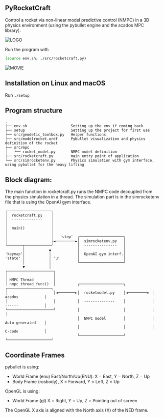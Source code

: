 PyRocketCraft
-------------

Control a rocket via non-linear model predictive control (NMPC) in a 3D physics
environment (using the pybullet engine and the acados MPC library).

![LOGO](img/pyrocketcraft.png)

Run the program with 

```sh
(source env.sh; ./src/rocketcraft.py)
```

![MOVIE](img/rocketlanding.gif)

Installation on Linux and macOS
-------------------------------

Run `./setup`

Program structure
-----------------

    .
    ├── env.sh                    Setting up the env if coming back
    ├── setup                     Setting up the project for first use
    ├── src/geodetic_toolbox.py   Helper functions
    ├── src/modelrocket.urdf      Pybullet visualization and physics definition of the rocket
    ├── src/mpc
    │   └── rocket_model.py       NMPC model definition
    ├── src/rocketcraft.py        main entry point of application
    └── src/simrocketenv.py       Physics simulation with gym interface, using pybullet for the heavy lifting

Block diagram:
--------------

The main function in rocketcraft.py runs the NMPC code decoupled from the
physics simulation in a thread. The simulation part is in the simrocketenv
file that is using the OpenAI gym interface.

    ┌────────────────────┐
    │  rocketcraft.py    │
    │  --------------    │
    │                    │
    │  main()            │
    │                    │
    │                    │   'step'  ┌────────────────────┐
    │                    ├◄─────────►│  simrocketenv.py   │
    └───────┬────────────┘           │  ---------------   │
            │           ▲            │                    │
    'keymap'│           │            │  OpenAI gym interf.│
    'state' │           │ 'u'        │                    │
            │           │            └────────────────────┘
            ▼           │
    ┌─────────────────────┐
    │                     │
    │ NMPC Thread         │
    │ nmpc_thread_func()  │          ┌────────────────────┐            ┌────────────────────┐
    │                     │◄────────►│  rocketmodel.py    │◄─────────► │  acados            │
    │                     │          │  --------------    │            │  ------            │
    └─────────────────────┘          │                    │            │                    │
                                     │  NMPC model        │            │  Auto generated    │
                                     │                    │            │  C-code            │
                                     └────────────────────┘            └────────────────────┘

Coordinate Frames
-----------------

pybullet is using:

 - World Frame (enu) East/North/Up(ENU): X = East, Y = North, Z = Up
 - Body Frame (rosbody), X = Forward, Y = Left, Z = Up

OpenGL is using:

 - World Frame (gl) X = Right, Y = Up, Z = Pointing out of screen

The OpenGL X axis is aligned with the North axis (X) of the NED frame.

